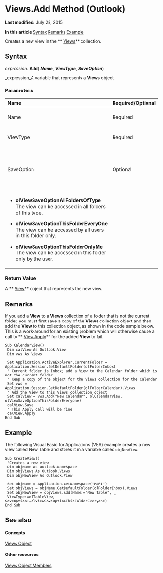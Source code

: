 
# Views.Add Method (Outlook)

 **Last modified:** July 28, 2015

 **In this article**
 [Syntax](#sectionSection0)
 [Remarks](#sectionSection1)
 [Example](#sectionSection2)


Creates a new view in the  ** [Views](5dd7edc2-12a2-f4c2-d158-8053d80e8dc9.md)** collection.


## Syntax
<a name="sectionSection0"> </a>

 _expression_. **Add**( **_Name_**,  **_ViewType_**,  **_SaveOption_**)

 _expression_A variable that represents a  **Views** object.


### Parameters



|**Name**|**Required/Optional**|**Data Type**|**Description**|
|:-----|:-----|:-----|:-----|
|Name|Required| **String**|The name of the new view.|
|ViewType|Required| ** [OlViewType](f2fec9d0-55c2-0991-0e1b-4dd653fdf09d.md)**|The type of the new view.|
|SaveOption|Optional| ** [OlViewSaveOption](c08bab4d-ecdd-a2ac-1cdc-fa910f9585e0.md)**|The save option that specifies the permissions of the new view. 
<ul xmlns:xlink="http://www.w3.org/1999/xlink" xmlns:mtps="http://msdn2.microsoft.com/mtps" xmlns:mshelp="http://msdn.microsoft.com/mshelp" xmlns:ddue="http://ddue.schemas.microsoft.com/authoring/2003/5" xmlns:msxsl="urn:schemas-microsoft-com:xslt"><li><p><b>olViewSaveOptionAllFoldersOfType</b> The view can be accessed in all folders of this type.</p></li><li><p><b>olViewSaveOptionThisFolderEveryOne</b> The view can be accessed by all users in this folder only.</p></li><li><p><b>olViewSaveOptionThisFolderOnlyMe</b> The view can be accessed in this folder only by the user.</p></li></ul>|

### Return Value

A  ** [View](41c8d149-9912-1685-4c8b-3c849cc6f1ed.md)** object that represents the new view.


## Remarks
<a name="sectionSection1"> </a>

If you add a  **View** to a **Views** collection of a folder that is not the current folder, you must first save a copy of the **Views** collection object and then add the **View** to this collection object, as shown in the code sample below. This is a work-around for an existing problem which will otherwise cause a call to ** [View.Apply](b121d1ce-24b7-4ace-8369-42e5c7becd0a.md)** for the added **View** to fail.


```
Sub CalendarView() 
 Dim calView As Outlook.View 
 Dim vws As Views 
 
 Set Application.ActiveExplorer.CurrentFolder = Application.Session.GetDefaultFolder(olFolderInbox) 
 ' Current folder is Inbox; add a View to the Calendar folder which is not the current folder 
 ' Keep a copy of the object for the Views collection for the Calendar 
 Set vws = Application.Session.GetDefaultFolder(olFolderCalendar).Views 
 ' Add the View to this Views collection object 
 Set calView = vws.Add("New Calendar", olCalendarView, olViewSaveOptionThisFolderEveryone) 
 calView.Save 
 ' This Apply call will be fine 
 calView.Apply 
End Sub
```


## Example
<a name="sectionSection2"> </a>

The following Visual Basic for Applications (VBA) example creates a new view called New Table and stores it in a variable called  `objNewView`.


```
Sub CreateView() 
 'Creates a new view 
 Dim objName As Outlook.NameSpace 
 Dim objViews As Outlook.Views 
 Dim objNewView As Outlook.View 
 
 Set objName = Application.GetNamespace("MAPI") 
 Set objViews = objName.GetDefaultFolder(olFolderInbox).Views 
 Set objNewView = objViews.Add(Name:="New Table", _ 
 ViewType:=olTableView, SaveOption:=olViewSaveOptionThisFolderEveryone) 
End Sub
```


## See also
<a name="sectionSection2"> </a>


#### Concepts


 [Views Object](5dd7edc2-12a2-f4c2-d158-8053d80e8dc9.md)
#### Other resources


 [Views Object Members](ef117404-2104-b3fa-b749-56c2cb32492c.md)
